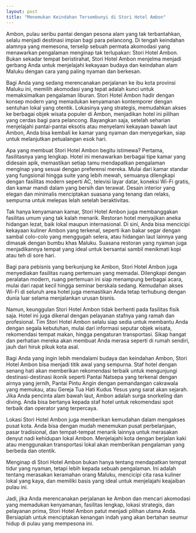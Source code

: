 ```yaml
---
layout: post
title: "Menemukan Keindahan Tersembunyi di Stori Hotel Ambon"
---
```


Ambon, pulau seribu pantai dengan pesona alam yang tak terbantahkan, selalu menjadi destinasi impian bagi para pelancong. Di tengah keindahan alamnya yang memesona, terselip sebuah permata akomodasi yang menawarkan pengalaman menginap tak terlupakan: Stori Hotel Ambon. Bukan sekadar tempat beristirahat, Stori Hotel Ambon menjelma menjadi gerbang Anda untuk menjelajahi kekayaan budaya dan keindahan alam Maluku dengan cara yang paling nyaman dan berkesan.

Bagi Anda yang sedang merencanakan perjalanan ke ibu kota provinsi Maluku ini, memilih akomodasi yang tepat adalah kunci untuk memaksimalkan pengalaman liburan. Stori Hotel Ambon hadir dengan konsep modern yang memadukan kenyamanan kontemporer dengan sentuhan lokal yang otentik. Lokasinya yang strategis, memudahkan akses ke berbagai objek wisata populer di Ambon, menjadikan hotel ini pilihan yang cerdas bagi para pelancong. Bayangkan saja, setelah seharian menjelajahi pantai-pantai eksotis atau menyelami kekayaan bawah laut Ambon, Anda bisa kembali ke kamar yang nyaman dan menyegarkan, siap untuk melanjutkan petualangan esok hari.

Apa yang membuat Stori Hotel Ambon begitu istimewa? Pertama, fasilitasnya yang lengkap. Hotel ini menawarkan berbagai tipe kamar yang didesain apik, memastikan setiap tamu mendapatkan pengalaman menginap yang sesuai dengan preferensi mereka. Mulai dari kamar standar yang fungsional hingga suite yang lebih mewah, semuanya dilengkapi dengan fasilitas modern seperti AC, televisi layar datar, koneksi Wi-Fi gratis, dan kamar mandi dalam yang bersih dan terawat. Desain interior yang elegan dan minimalis menciptakan suasana yang tenang dan relaks, sempurna untuk melepas lelah setelah beraktivitas.

Tak hanya kenyamanan kamar, Stori Hotel Ambon juga membanggakan fasilitas umum yang tak kalah menarik. Restoran hotel menyajikan aneka hidangan lezat, baik lokal maupun internasional. Di sini, Anda bisa mencicipi kekayaan kuliner Ambon yang terkenal, seperti ikan bakar segar dengan sambal colo-colo yang menggugah selera, atau hidangan laut lainnya yang dimasak dengan bumbu khas Maluku. Suasana restoran yang nyaman juga menjadikannya tempat yang ideal untuk bersantai sambil menikmati kopi atau teh di sore hari.

Bagi para pebisnis yang berkunjung ke Ambon, Stori Hotel Ambon juga menyediakan fasilitas ruang pertemuan yang memadai. Dilengkapi dengan peralatan modern, ruang pertemuan ini siap menampung berbagai acara, mulai dari rapat kecil hingga seminar berskala sedang. Kemudahan akses Wi-Fi di seluruh area hotel juga memastikan Anda tetap terhubung dengan dunia luar selama menjalankan urusan bisnis.

Namun, keunggulan Stori Hotel Ambon tidak berhenti pada fasilitas fisik saja. Hotel ini juga dikenal dengan pelayanan stafnya yang ramah dan profesional. Tim Stori Hotel Ambon selalu siap sedia untuk membantu Anda dengan segala kebutuhan, mulai dari informasi seputar objek wisata, rekomendasi tempat makan, hingga pengaturan transportasi. Sikap hangat dan perhatian mereka akan membuat Anda merasa seperti di rumah sendiri, jauh dari hiruk pikuk kota asal.

Bagi Anda yang ingin lebih mendalami budaya dan keindahan Ambon, Stori Hotel Ambon bisa menjadi titik awal yang sempurna. Staf hotel dengan senang hati akan memberikan rekomendasi terbaik untuk mengunjungi destinasi-destinasi ikonik seperti Pantai Natsepa yang terkenal dengan airnya yang jernih, Pantai Pintu Angin dengan pemandangan cakrawala yang memukau, atau Gereja Tua Hati Kudus Yesus yang sarat akan sejarah. Jika Anda pencinta alam bawah laut, Ambon adalah surga snorkeling dan diving. Anda bisa bertanya kepada staf hotel untuk rekomendasi spot terbaik dan operator yang terpercaya.

Lokasi Stori Hotel Ambon juga memberikan kemudahan dalam mengakses pusat kota. Anda bisa dengan mudah menemukan pusat perbelanjaan, pasar tradisional, dan tempat-tempat menarik lainnya untuk merasakan denyut nadi kehidupan lokal Ambon. Menjelajahi kota dengan berjalan kaki atau menggunakan transportasi lokal akan memberikan pengalaman yang berbeda dan otentik.

Menginap di Stori Hotel Ambon bukan hanya tentang mendapatkan tempat tidur yang nyaman, tetapi lebih kepada sebuah pengalaman. Ini adalah tentang merasakan keramahan orang Maluku, mencicipi cita rasa kuliner lokal yang kaya, dan memiliki basis yang ideal untuk menjelajahi keajaiban pulau ini.

Jadi, jika Anda merencanakan perjalanan ke Ambon dan mencari akomodasi yang memadukan kenyamanan, fasilitas lengkap, lokasi strategis, dan pelayanan prima, Stori Hotel Ambon patut menjadi pilihan utama Anda. Bersiaplah untuk menciptakan kenangan indah yang akan bertahan seumur hidup di pulau yang mempesona ini.
